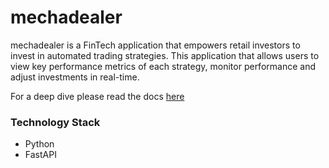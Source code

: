 # mechadealer
mechadealer is a FinTech application that empowers retail investors to invest in automated trading strategies. This application that allows users to view key performance metrics of each strategy, monitor performance and adjust investments in real-time.

For a deep dive please read the docs [here]("./docs/README.md")

### Technology Stack
- Python
- FastAPI